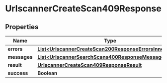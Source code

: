 

# UrlscannerCreateScan409Response


## Properties

| Name | Type | Description | Notes |
|------------ | ------------- | ------------- | -------------|
|**errors** | [**List&lt;UrlscannerCreateScan200ResponseErrorsInner&gt;**](UrlscannerCreateScan200ResponseErrorsInner.md) |  |  |
|**messages** | [**List&lt;UrlscannerSearchScans400ResponseMessagesInner&gt;**](UrlscannerSearchScans400ResponseMessagesInner.md) |  |  |
|**result** | [**UrlscannerCreateScan409ResponseResult**](UrlscannerCreateScan409ResponseResult.md) |  |  |
|**success** | **Boolean** |  |  |



